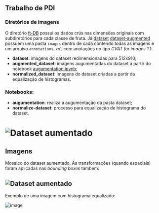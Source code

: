 ## Trabalho de PDI

### **Diretórios de imagens**
O diretório [ft-DB](ft-DB) possui os dados crús nas dimensões originais com subdiretórios para cada classe de fruta. Já [dataset](dataset) [dataset-augmented](dataset-augmented/) possuem uma pasta ``images`` dentro de cada contendo todas as imagens e um arquivo ``annotations.xml`` com anotações no tipo *CVAT for images 1.1*:
- **dataset**: imagens do dataset redimensionadas para 512x910;
- **augmented_dataset**: imagens augumentadas do dataset a partir do notebook [augumentation.ipynb](augumentation.ipynb);
- **normalized_dataset**: imagens do dataset criadas a partir da equalização de histogramas.

### **Notebooks:**
- **augumentation**: realiza a augumentação da pasta dataset;
- **normalize-dataset**: processo para equalização de histograma do dataset.



![Dataset aumentado](./augumented_imgs.png)
=======
## Imagens

Mosaico do dataset aumentado. As transformações (quando espaciais) foram aplicadas nas _bounding boxes_ também:

![Dataset aumentado](./augumented_imgs.png)
---

Exemplo de uma imagem com histograma equalizado:

![image](https://github.com/user-attachments/assets/e59b9b92-e913-43d7-8e22-100b480599a1)